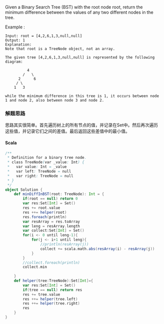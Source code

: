 Given a Binary Search Tree (BST) with the root node root, return the minimum difference between the values of any two different nodes in the tree.

Example :
```
Input: root = [4,2,6,1,3,null,null]
Output: 1
Explanation:
Note that root is a TreeNode object, not an array.

The given tree [4,2,6,1,3,null,null] is represented by the following diagram:

          4
        /   \
      2      6
     / \    
    1   3  

while the minimum difference in this tree is 1, it occurs between node 1 and node 2, also between node 3 and node 2.
```

### 解题思路
思路其实很简单。首先遍历树上的所有节点的值，并记录在Set中。然后再次遍历这些值，并记录它们之间的差值。最后返回这些差值中的最小值。
#### Scala
```scala
/**
 * Definition for a binary tree node.
 * class TreeNode(var _value: Int) {
 *   var value: Int = _value
 *   var left: TreeNode = null
 *   var right: TreeNode = null
 * }
 */
object Solution {
    def minDiffInBST(root: TreeNode): Int = {
        if(root == null) return 0
        var res:Set[Int] = Set()
        res += root.value
        res ++= helper(root)
        res.foreach(println)
        var resArray = res.toArray
        var leng = resArray.length
        var collect:Set[Int] = Set()
        for(i <- 0 until leng-1){
            for(j <- i+1 until leng){
                //println(resArray(j))
                collect += scala.math.abs(resArray(i) - resArray(j))
            }
        }
        //collect.foreach(println)
        collect.min
        
    }
    def helper(tree:TreeNode):Set[Int]={
        var res:Set[Int] = Set()
        if(tree == null) return res
        res += tree.value
        res ++= helper(tree.left)
        res ++= helper(tree.right)
        res
    }
}
```